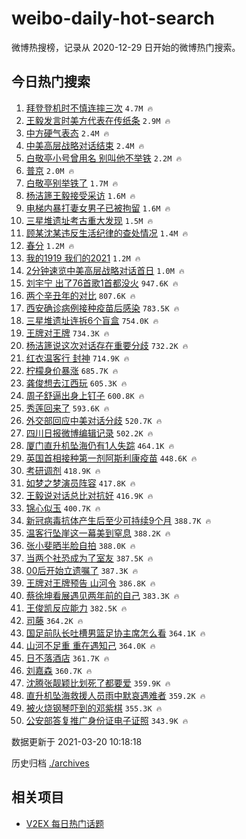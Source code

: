 # weibo-daily-hot-search

微博热搜榜，记录从 2020-12-29 日开始的微博热门搜索。

## 今日热门搜索

<!-- BEGIN -->

1. [拜登登机时不慎连摔三次](https://s.weibo.com/weibo?q=%23%E6%8B%9C%E7%99%BB%E7%99%BB%E6%9C%BA%E6%97%B6%E4%B8%8D%E6%85%8E%E8%BF%9E%E6%91%94%E4%B8%89%E6%AC%A1%23&Refer=top) `4.7M 🔥`
1. [王毅发言时美方代表在传纸条](https://s.weibo.com/weibo?q=%23%E7%8E%8B%E6%AF%85%E5%8F%91%E8%A8%80%E6%97%B6%E7%BE%8E%E6%96%B9%E4%BB%A3%E8%A1%A8%E5%9C%A8%E4%BC%A0%E7%BA%B8%E6%9D%A1%23&Refer=top) `2.9M 🔥`
1. [中方硬气表态](https://s.weibo.com/weibo?q=%23%E4%B8%AD%E6%96%B9%E7%A1%AC%E6%B0%94%E8%A1%A8%E6%80%81%23&Refer=top) `2.4M 🔥`
1. [中美高层战略对话结束](https://s.weibo.com/weibo?q=%23%E4%B8%AD%E7%BE%8E%E9%AB%98%E5%B1%82%E6%88%98%E7%95%A5%E5%AF%B9%E8%AF%9D%E7%BB%93%E6%9D%9F%23&Refer=top) `2.4M 🔥`
1. [白敬亭小号曾用名 别叫他不举铁](https://s.weibo.com/weibo?q=%E7%99%BD%E6%95%AC%E4%BA%AD%E5%B0%8F%E5%8F%B7%E6%9B%BE%E7%94%A8%E5%90%8D%20%E5%88%AB%E5%8F%AB%E4%BB%96%E4%B8%8D%E4%B8%BE%E9%93%81&Refer=top) `2.2M 🔥`
1. [普京](https://s.weibo.com/weibo?q=%E6%99%AE%E4%BA%AC&Refer=top) `2.0M 🔥`
1. [白敬亭别举铁了](https://s.weibo.com/weibo?q=%23%E7%99%BD%E6%95%AC%E4%BA%AD%E5%88%AB%E4%B8%BE%E9%93%81%E4%BA%86%23&Refer=top) `1.7M 🔥`
1. [杨洁篪王毅接受采访](https://s.weibo.com/weibo?q=%23%E6%9D%A8%E6%B4%81%E7%AF%AA%E7%8E%8B%E6%AF%85%E6%8E%A5%E5%8F%97%E9%87%87%E8%AE%BF%23&Refer=top) `1.6M 🔥`
1. [电梯内暴打妻女男子已被拘留](https://s.weibo.com/weibo?q=%23%E7%94%B5%E6%A2%AF%E5%86%85%E6%9A%B4%E6%89%93%E5%A6%BB%E5%A5%B3%E7%94%B7%E5%AD%90%E5%B7%B2%E8%A2%AB%E6%8B%98%E7%95%99%23&Refer=top) `1.6M 🔥`
1. [三星堆遗址考古重大发现](https://s.weibo.com/weibo?q=%23%E4%B8%89%E6%98%9F%E5%A0%86%E9%81%97%E5%9D%80%E8%80%83%E5%8F%A4%E9%87%8D%E5%A4%A7%E5%8F%91%E7%8E%B0%23&Refer=top) `1.5M 🔥`
1. [顾某沈某违反生活纪律的查处情况](https://s.weibo.com/weibo?q=%E9%A1%BE%E6%9F%90%E6%B2%88%E6%9F%90%E8%BF%9D%E5%8F%8D%E7%94%9F%E6%B4%BB%E7%BA%AA%E5%BE%8B%E7%9A%84%E6%9F%A5%E5%A4%84%E6%83%85%E5%86%B5&Refer=top) `1.4M 🔥`
1. [春分](https://s.weibo.com/weibo?q=%E6%98%A5%E5%88%86&Refer=top) `1.2M 🔥`
1. [我的1919 我们的2021](https://s.weibo.com/weibo?q=%E6%88%91%E7%9A%841919%20%E6%88%91%E4%BB%AC%E7%9A%842021&Refer=top) `1.2M 🔥`
1. [2分钟速览中美高层战略对话首日](https://s.weibo.com/weibo?q=%232%E5%88%86%E9%92%9F%E9%80%9F%E8%A7%88%E4%B8%AD%E7%BE%8E%E9%AB%98%E5%B1%82%E6%88%98%E7%95%A5%E5%AF%B9%E8%AF%9D%E9%A6%96%E6%97%A5%23&Refer=top) `1.0M 🔥`
1. [刘宇宁 出了76首歌1首都没火](https://s.weibo.com/weibo?q=%E5%88%98%E5%AE%87%E5%AE%81%20%E5%87%BA%E4%BA%8676%E9%A6%96%E6%AD%8C1%E9%A6%96%E9%83%BD%E6%B2%A1%E7%81%AB&Refer=top) `947.6K 🔥`
1. [两个辛丑年的对比](https://s.weibo.com/weibo?q=%23%E4%B8%A4%E4%B8%AA%E8%BE%9B%E4%B8%91%E5%B9%B4%E7%9A%84%E5%AF%B9%E6%AF%94%23&Refer=top) `807.6K 🔥`
1. [西安确诊病例接种疫苗后感染](https://s.weibo.com/weibo?q=%23%E8%A5%BF%E5%AE%89%E7%A1%AE%E8%AF%8A%E7%97%85%E4%BE%8B%E6%8E%A5%E7%A7%8D%E7%96%AB%E8%8B%97%E5%90%8E%E6%84%9F%E6%9F%93%23&Refer=top) `783.5K 🔥`
1. [三星堆遗址连拆6个盲盒](https://s.weibo.com/weibo?q=%23%E4%B8%89%E6%98%9F%E5%A0%86%E9%81%97%E5%9D%80%E8%BF%9E%E6%8B%866%E4%B8%AA%E7%9B%B2%E7%9B%92%23&Refer=top) `754.0K 🔥`
1. [王牌对王牌](https://s.weibo.com/weibo?q=%E7%8E%8B%E7%89%8C%E5%AF%B9%E7%8E%8B%E7%89%8C&Refer=top) `734.3K 🔥`
1. [杨洁篪说这次对话存在重要分歧](https://s.weibo.com/weibo?q=%23%E6%9D%A8%E6%B4%81%E7%AF%AA%E8%AF%B4%E8%BF%99%E6%AC%A1%E5%AF%B9%E8%AF%9D%E5%AD%98%E5%9C%A8%E9%87%8D%E8%A6%81%E5%88%86%E6%AD%A7%23&Refer=top) `732.2K 🔥`
1. [红衣温客行 封神](https://s.weibo.com/weibo?q=%E7%BA%A2%E8%A1%A3%E6%B8%A9%E5%AE%A2%E8%A1%8C%20%E5%B0%81%E7%A5%9E&Refer=top) `714.9K 🔥`
1. [柠檬身价暴涨](https://s.weibo.com/weibo?q=%23%E6%9F%A0%E6%AA%AC%E8%BA%AB%E4%BB%B7%E6%9A%B4%E6%B6%A8%23&Refer=top) `685.7K 🔥`
1. [龚俊想去江西玩](https://s.weibo.com/weibo?q=%23%E9%BE%9A%E4%BF%8A%E6%83%B3%E5%8E%BB%E6%B1%9F%E8%A5%BF%E7%8E%A9%23&Refer=top) `605.3K 🔥`
1. [周子舒逼出身上钉子](https://s.weibo.com/weibo?q=%23%E5%91%A8%E5%AD%90%E8%88%92%E9%80%BC%E5%87%BA%E8%BA%AB%E4%B8%8A%E9%92%89%E5%AD%90%23&Refer=top) `600.8K 🔥`
1. [秀莲回来了](https://s.weibo.com/weibo?q=%23%E7%A7%80%E8%8E%B2%E5%9B%9E%E6%9D%A5%E4%BA%86%23&Refer=top) `593.6K 🔥`
1. [外交部回应中美对话分歧](https://s.weibo.com/weibo?q=%23%E5%A4%96%E4%BA%A4%E9%83%A8%E5%9B%9E%E5%BA%94%E4%B8%AD%E7%BE%8E%E5%AF%B9%E8%AF%9D%E5%88%86%E6%AD%A7%23&Refer=top) `520.7K 🔥`
1. [四川日报微博编辑记录](https://s.weibo.com/weibo?q=%E5%9B%9B%E5%B7%9D%E6%97%A5%E6%8A%A5%E5%BE%AE%E5%8D%9A%E7%BC%96%E8%BE%91%E8%AE%B0%E5%BD%95&Refer=top) `502.2K 🔥`
1. [厦门直升机坠海仍有1人失踪](https://s.weibo.com/weibo?q=%E5%8E%A6%E9%97%A8%E7%9B%B4%E5%8D%87%E6%9C%BA%E5%9D%A0%E6%B5%B7%E4%BB%8D%E6%9C%891%E4%BA%BA%E5%A4%B1%E8%B8%AA&Refer=top) `464.1K 🔥`
1. [英国首相接种第一剂阿斯利康疫苗](https://s.weibo.com/weibo?q=%23%E8%8B%B1%E5%9B%BD%E9%A6%96%E7%9B%B8%E6%8E%A5%E7%A7%8D%E7%AC%AC%E4%B8%80%E5%89%82%E9%98%BF%E6%96%AF%E5%88%A9%E5%BA%B7%E7%96%AB%E8%8B%97%23&Refer=top) `448.6K 🔥`
1. [考研调剂](https://s.weibo.com/weibo?q=%E8%80%83%E7%A0%94%E8%B0%83%E5%89%82&Refer=top) `418.9K 🔥`
1. [如梦之梦演员阵容](https://s.weibo.com/weibo?q=%23%E5%A6%82%E6%A2%A6%E4%B9%8B%E6%A2%A6%E6%BC%94%E5%91%98%E9%98%B5%E5%AE%B9%23&Refer=top) `417.8K 🔥`
1. [王毅说对话总比对抗好](https://s.weibo.com/weibo?q=%23%E7%8E%8B%E6%AF%85%E8%AF%B4%E5%AF%B9%E8%AF%9D%E6%80%BB%E6%AF%94%E5%AF%B9%E6%8A%97%E5%A5%BD%23&Refer=top) `416.9K 🔥`
1. [锦心似玉](https://s.weibo.com/weibo?q=%E9%94%A6%E5%BF%83%E4%BC%BC%E7%8E%89&Refer=top) `400.7K 🔥`
1. [新冠病毒抗体产生后至少可持续9个月](https://s.weibo.com/weibo?q=%23%E6%96%B0%E5%86%A0%E7%97%85%E6%AF%92%E6%8A%97%E4%BD%93%E4%BA%A7%E7%94%9F%E5%90%8E%E8%87%B3%E5%B0%91%E5%8F%AF%E6%8C%81%E7%BB%AD9%E4%B8%AA%E6%9C%88%23&Refer=top) `388.7K 🔥`
1. [温客行坠崖这一幕美到窒息](https://s.weibo.com/weibo?q=%23%E6%B8%A9%E5%AE%A2%E8%A1%8C%E5%9D%A0%E5%B4%96%E8%BF%99%E4%B8%80%E5%B9%95%E7%BE%8E%E5%88%B0%E7%AA%92%E6%81%AF%23&Refer=top) `388.2K 🔥`
1. [张小斐晒半脸自拍](https://s.weibo.com/weibo?q=%E5%BC%A0%E5%B0%8F%E6%96%90%E6%99%92%E5%8D%8A%E8%84%B8%E8%87%AA%E6%8B%8D&Refer=top) `388.0K 🔥`
1. [当两个社恐成为了室友](https://s.weibo.com/weibo?q=%23%E5%BD%93%E4%B8%A4%E4%B8%AA%E7%A4%BE%E6%81%90%E6%88%90%E4%B8%BA%E4%BA%86%E5%AE%A4%E5%8F%8B%23&Refer=top) `387.5K 🔥`
1. [00后开始立遗嘱了](https://s.weibo.com/weibo?q=%2300%E5%90%8E%E5%BC%80%E5%A7%8B%E7%AB%8B%E9%81%97%E5%98%B1%E4%BA%86%23&Refer=top) `387.3K 🔥`
1. [王牌对王牌预告 山河令](https://s.weibo.com/weibo?q=%E7%8E%8B%E7%89%8C%E5%AF%B9%E7%8E%8B%E7%89%8C%E9%A2%84%E5%91%8A%20%E5%B1%B1%E6%B2%B3%E4%BB%A4&Refer=top) `386.8K 🔥`
1. [蔡徐坤看展遇见两年前的自己](https://s.weibo.com/weibo?q=%23%E8%94%A1%E5%BE%90%E5%9D%A4%E7%9C%8B%E5%B1%95%E9%81%87%E8%A7%81%E4%B8%A4%E5%B9%B4%E5%89%8D%E7%9A%84%E8%87%AA%E5%B7%B1%23&Refer=top) `383.3K 🔥`
1. [王俊凯反应能力](https://s.weibo.com/weibo?q=%23%E7%8E%8B%E4%BF%8A%E5%87%AF%E5%8F%8D%E5%BA%94%E8%83%BD%E5%8A%9B%23&Refer=top) `382.5K 🔥`
1. [司藤](https://s.weibo.com/weibo?q=%E5%8F%B8%E8%97%A4&Refer=top) `364.2K 🔥`
1. [国足前队长吐槽男篮足协主席怎么看](https://s.weibo.com/weibo?q=%23%E5%9B%BD%E8%B6%B3%E5%89%8D%E9%98%9F%E9%95%BF%E5%90%90%E6%A7%BD%E7%94%B7%E7%AF%AE%E8%B6%B3%E5%8D%8F%E4%B8%BB%E5%B8%AD%E6%80%8E%E4%B9%88%E7%9C%8B%23&Refer=top) `364.1K 🔥`
1. [山河不足重 重在遇知己](https://s.weibo.com/weibo?q=%E5%B1%B1%E6%B2%B3%E4%B8%8D%E8%B6%B3%E9%87%8D%20%E9%87%8D%E5%9C%A8%E9%81%87%E7%9F%A5%E5%B7%B1&Refer=top) `364.0K 🔥`
1. [日不落酒店](https://s.weibo.com/weibo?q=%E6%97%A5%E4%B8%8D%E8%90%BD%E9%85%92%E5%BA%97&Refer=top) `361.7K 🔥`
1. [刘嘉森](https://s.weibo.com/weibo?q=%E5%88%98%E5%98%89%E6%A3%AE&Refer=top) `360.7K 🔥`
1. [沈腾张靓颖比划死了都要爱](https://s.weibo.com/weibo?q=%E6%B2%88%E8%85%BE%E5%BC%A0%E9%9D%93%E9%A2%96%E6%AF%94%E5%88%92%E6%AD%BB%E4%BA%86%E9%83%BD%E8%A6%81%E7%88%B1&Refer=top) `359.9K 🔥`
1. [直升机坠海救援人员雨中默哀遇难者](https://s.weibo.com/weibo?q=%E7%9B%B4%E5%8D%87%E6%9C%BA%E5%9D%A0%E6%B5%B7%E6%95%91%E6%8F%B4%E4%BA%BA%E5%91%98%E9%9B%A8%E4%B8%AD%E9%BB%98%E5%93%80%E9%81%87%E9%9A%BE%E8%80%85&Refer=top) `359.2K 🔥`
1. [被火烧钢琴吓到的邓紫棋](https://s.weibo.com/weibo?q=%23%E8%A2%AB%E7%81%AB%E7%83%A7%E9%92%A2%E7%90%B4%E5%90%93%E5%88%B0%E7%9A%84%E9%82%93%E7%B4%AB%E6%A3%8B%23&Refer=top) `355.3K 🔥`
1. [公安部答复推广身份证电子证照](https://s.weibo.com/weibo?q=%23%E5%85%AC%E5%AE%89%E9%83%A8%E7%AD%94%E5%A4%8D%E6%8E%A8%E5%B9%BF%E8%BA%AB%E4%BB%BD%E8%AF%81%E7%94%B5%E5%AD%90%E8%AF%81%E7%85%A7%23&Refer=top) `343.9K 🔥`

数据更新于 2021-03-20 10:18:18

<!-- END -->

历史归档 [./archives](./archives)

## 相关项目

- [V2EX 每日热门话题](https://github.com/boojack/v2ex-daily-hot-topic)
